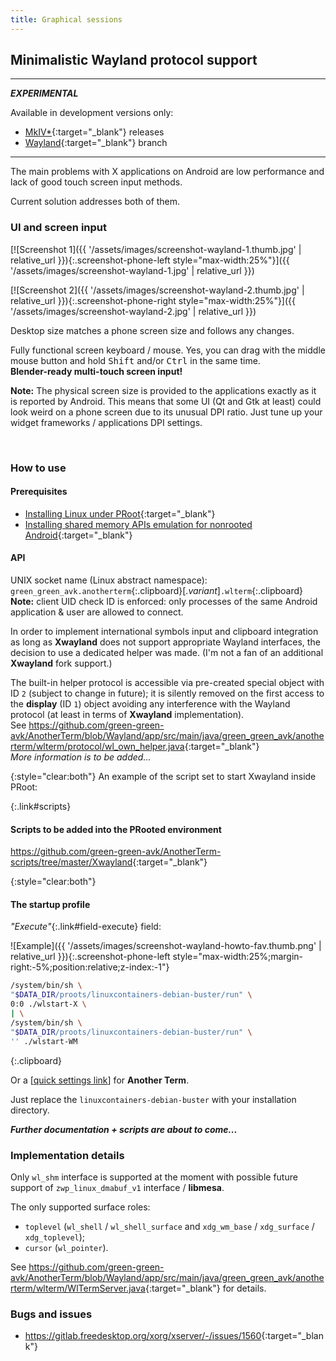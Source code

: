 ```yaml
---
title: Graphical sessions
---
```

## Minimalistic Wayland protocol support

---

***<hlt>EXPERIMENTAL</hlt>***

Available in development versions only:
* [<hlt>MkIV*</hlt>](https://github.com/green-green-avk/AnotherTerm/releases){:target="_blank"} releases
* [<hlt>Wayland</hlt>](https://github.com/green-green-avk/AnotherTerm/tree/Wayland){:target="_blank"} branch

---

The main problems with X&nbsp;applications on Android are low performance
and lack of good touch screen input methods.

Current solution addresses both of them.


### UI and screen input

[![Screenshot 1]({{ '/assets/images/screenshot-wayland-1.thumb.jpg' | relative_url }}){:.screenshot-phone-left style="max-width:25%"}]({{ '/assets/images/screenshot-wayland-1.jpg' | relative_url }})

[![Screenshot 2]({{ '/assets/images/screenshot-wayland-2.thumb.jpg' | relative_url }}){:.screenshot-phone-right style="max-width:25%"}]({{ '/assets/images/screenshot-wayland-2.jpg' | relative_url }})

Desktop size matches a phone screen size and follows any changes.

Fully functional screen keyboard / mouse.
Yes, you can drag with the middle mouse button and hold
<kbd>Shift</kbd> and/or <kbd>Ctrl</kbd> in the same time.
<br/>**Blender-ready multi-touch screen input!**

**Note:** The physical screen size is provided to the applications exactly as it is reported by Android.
This means that some UI (Qt and Gtk at least) could look weird on a phone screen
due to its unusual DPI ratio. Just tune up your widget frameworks / applications DPI settings.

<br style="clear:both"/>


### How to use

#### Prerequisites

* [Installing Linux under PRoot](installing-linux-under-proot.html#main_content){:target="_blank"}
* [Installing shared memory APIs emulation for nonrooted Android](installing-linux-apis-emulation-for-nonrooted-android.html#main_content){:target="_blank"}

#### API

UNIX socket name (Linux abstract namespace):
<br/>`green_green_avk.anotherterm`{:.clipboard}[.*variant*]`.wlterm`{:.clipboard}
<br/>**Note:** client UID check ID is enforced:
only processes of the same Android application &amp; user are allowed to connect.

In order to implement international symbols input and clipboard integration as long as **Xwayland** does not support appropriate Wayland interfaces,
the decision to use a dedicated helper was made. (I'm not a fan of an additional **Xwayland** fork support.)

The built-in helper protocol is accessible via pre-created special object with ID `2` (subject to change in future);
it is silently removed on the first access to the **display** (ID `1`) object avoiding any interference with the Wayland protocol
(at least in terms of **Xwayland** implementation).
<br/>See <https://github.com/green-green-avk/AnotherTerm/blob/Wayland/app/src/main/java/green_green_avk/anotherterm/wlterm/protocol/wl_own_helper.java>{:target="_blank"}
<br/>*More information is to be added...*

{:style="clear:both"}
An example of the script set to start Xwayland inside PRoot:

{:.link#scripts}
#### Scripts to be added into the PRooted environment

<https://github.com/green-green-avk/AnotherTerm-scripts/tree/master/Xwayland>{:target="_blank"}

{:style="clear:both"}
#### The startup profile

*"Execute"*{:.link#field-execute} field:

![Example]({{ '/assets/images/screenshot-wayland-howto-fav.thumb.png' | relative_url }}){:.screenshot-phone-left style="max-width:25%;margin-right:-5%;position:relative;z-index:-1"}
```sh
/system/bin/sh \
"$DATA_DIR/proots/linuxcontainers-debian-buster/run" \
0:0 ./wlstart-X \
| \
/system/bin/sh \
"$DATA_DIR/proots/linuxcontainers-debian-buster/run" \
'' ./wlstart-WM
```
{:.clipboard}

Or a
[[quick settings link](local-terminal:/opts?perm_favmgmt=false&shareable=false&charset=UTF-8&screen_cols=0&screen_rows=0&keymap=&wakelock.acquire_on_connect=true&terminal_string=xterm&perm_pluginexec=false&font_size_auto=false&wakelock.release_on_disconnect=true&execute=%2Fsystem%2Fbin%2Fsh%20%5C%0A%22%24DATA_DIR%2Fproots%2Flinuxcontainers-debian-buster%2Frun%22%20%5C%0A0%3A0%20.%2Fwlstart-X%20%5C%0A%7C%20%5C%0A%2Fsystem%2Fbin%2Fsh%20%5C%0A%22%24DATA_DIR%2Fproots%2Flinuxcontainers-debian-buster%2Frun%22%20%5C%0A''%20.%2Fwlstart-WM&name=linuxcontainers-debian-buster%20%F0%9F%96%A5%20%26%20WM&term_compliance=ansi&terminate.on_disconnect=false)]
for **Another Term**.

Just replace the `linuxcontainers-debian-buster` with your installation directory.

***Further documentation + scripts are about to come...***


### Implementation details

Only `wl_shm` interface is supported at the moment
with possible future support of `zwp_linux_dmabuf_v1` interface / **libmesa**.

The only supported surface roles:
* `toplevel` (`wl_shell` / `wl_shell_surface` and `xdg_wm_base` / `xdg_surface` / `xdg_toplevel`);
* `cursor` (`wl_pointer`).

See <https://github.com/green-green-avk/AnotherTerm/blob/Wayland/app/src/main/java/green_green_avk/anotherterm/wlterm/WlTermServer.java>{:target="_blank"} for details.


### Bugs and issues

* <https://gitlab.freedesktop.org/xorg/xserver/-/issues/1560>{:target="_blank"}
